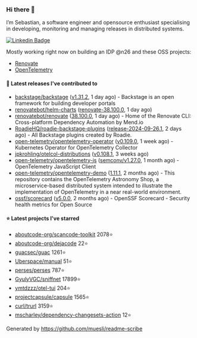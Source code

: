 ### Hi there 👋

I’m Sebastian, a software engineer and opensource enthusiast specialising in developing, monitoring and managing releases in distributed systems.    

[![Linkedin Badge](https://img.shields.io/badge/-LinkedIn-blue?style=flat&logo=Linkedin&logoColor=white&link=https://www.linkedin.com/in/sebastian-poxhofer/)](https://www.linkedin.com/in/sebastian-poxhofer/)

Mostly working right now on building an IDP @n26 and these OSS projects:
- [Renovate](https://github.com/renovatebot/renovate)
- [OpenTelemetry](https://github.com/open-telemetry)



#### 🚀 Latest releases I've contributed to

- [backstage/backstage](https://github.com/backstage/backstage) ([v1.31.2](https://github.com/backstage/backstage/releases/tag/v1.31.2), 1 day ago) - Backstage is an open framework for building developer portals
- [renovatebot/helm-charts](https://github.com/renovatebot/helm-charts) ([renovate-38.100.0](https://github.com/renovatebot/helm-charts/releases/tag/renovate-38.100.0), 1 day ago)
- [renovatebot/renovate](https://github.com/renovatebot/renovate) ([38.100.0](https://github.com/renovatebot/renovate/releases/tag/38.100.0), 1 day ago) - Home of the Renovate CLI: Cross-platform Dependency Automation by Mend.io
- [RoadieHQ/roadie-backstage-plugins](https://github.com/RoadieHQ/roadie-backstage-plugins) ([release-2024-09-26.1](https://github.com/RoadieHQ/roadie-backstage-plugins/releases/tag/release-2024-09-26.1), 2 days ago) - All Backstage plugins created by Roadie.
- [open-telemetry/opentelemetry-operator](https://github.com/open-telemetry/opentelemetry-operator) ([v0.109.0](https://github.com/open-telemetry/opentelemetry-operator/releases/tag/v0.109.0), 1 week ago) - Kubernetes Operator for OpenTelemetry Collector
- [jpkrohling/otelcol-distributions](https://github.com/jpkrohling/otelcol-distributions) ([v0.108.1](https://github.com/jpkrohling/otelcol-distributions/releases/tag/v0.108.1), 3 weeks ago)
- [open-telemetry/opentelemetry-js](https://github.com/open-telemetry/opentelemetry-js) ([semconv/v1.27.0](https://github.com/open-telemetry/opentelemetry-js/releases/tag/semconv/v1.27.0), 1 month ago) - OpenTelemetry JavaScript Client
- [open-telemetry/opentelemetry-demo](https://github.com/open-telemetry/opentelemetry-demo) ([1.11.1](https://github.com/open-telemetry/opentelemetry-demo/releases/tag/1.11.1), 2 months ago) - This repository contains the OpenTelemetry Astronomy Shop, a microservice-based distributed system intended to illustrate the implementation of OpenTelemetry in a near real-world environment.
- [ossf/scorecard](https://github.com/ossf/scorecard) ([v5.0.0](https://github.com/ossf/scorecard/releases/tag/v5.0.0), 2 months ago) - OpenSSF Scorecard - Security health metrics for Open Source

#### ⭐ Latest projects I've starred

- [aboutcode-org/scancode-toolkit](https://github.com/aboutcode-org/scancode-toolkit) 2078⭐
- [aboutcode-org/dejacode](https://github.com/aboutcode-org/dejacode) 22⭐
- [guacsec/guac](https://github.com/guacsec/guac) 1261⭐
- [Uberspace/manual](https://github.com/Uberspace/manual) 51⭐
- [perses/perses](https://github.com/perses/perses) 787⭐
- [GyulyVGC/sniffnet](https://github.com/GyulyVGC/sniffnet) 17899⭐
- [ymtdzzz/otel-tui](https://github.com/ymtdzzz/otel-tui) 204⭐
- [projectcapsule/capsule](https://github.com/projectcapsule/capsule) 1565⭐
- [curl/trurl](https://github.com/curl/trurl) 3159⭐
- [mscharley/dependency-changesets-action](https://github.com/mscharley/dependency-changesets-action) 12⭐



Generated by https://github.com/muesli/readme-scribe
